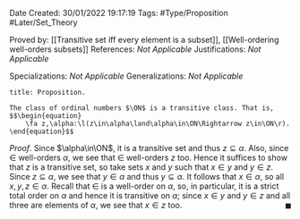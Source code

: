 <div class="topSpace"></div>

Date Created: 30/01/2022 19:17:19
Tags: #Type/Proposition #Later/Set_Theory

Proved by: [[Transitive set iff every element is a subset]], [[Well-ordering well-orders subsets]]
References: _Not Applicable_
Justifications: _Not Applicable_

Specializations: _Not Applicable_
Generalizations: _Not Applicable_

``` ad-Proposition
title: Proposition.

The class of ordinal numbers $\ON$ is a transitive class. That is,
$$\begin{equation}
    \fa z,\alpha:\l(z\in\alpha\land\alpha\in\ON\Rightarrow z\in\ON\r).
\end{equation}$$

```

_Proof_. Since $\alpha\in\ON$, it is a transitive set and thus $z\subseteq\alpha$. Also, since $\in$ well-orders $\alpha$, we see that $\in$ well-orders $z$ too. Hence it suffices to show that $z$ is a transitive set, so take sets $x$ and $y$ such that $x\in y$ and $y\in z$. Since $z\subseteq\alpha$, we see that $y\in\alpha$ and thus $y\subseteq\alpha$. It follows that $x\in\alpha$, so all $x,y,z\in\alpha$. Recall that $\in$ is a well-order on $\alpha$, so, in particular, it is a strict total order on $\alpha$ and hence it is transitive on $\alpha$; since $x\in y$ and $y\in z$ and all three are elements of $\alpha$, we see that $x\in z$ too.<span style="float:right;">$\blacksquare$</span>
